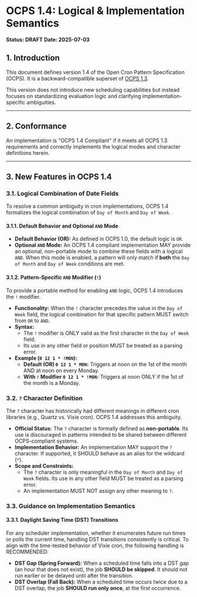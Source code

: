 # OCPS 1.4: Logical & Implementation Semantics

**Status: DRAFT**
**Date: 2025-07-03**

## 1\. Introduction

This document defines version 1.4 of the Open Cron Pattern Specification (OCPS). It is a backward-compatible superset of [OCPS 1.3](https://www.google.com/search?q=./1.3.md).

This version does not introduce new scheduling capabilities but instead focuses on standardizing evaluation logic and clarifying implementation-specific ambiguities.

-----

## 2\. Conformance

An implementation is "OCPS 1.4 Compliant" if it meets all OCPS 1.3 requirements and correctly implements the logical modes and character definitions herein.

-----

## 3\. New Features in OCPS 1.4

### 3.1. Logical Combination of Date Fields

To resolve a common ambiguity in cron implementations, OCPS 1.4 formalizes the logical combination of `Day of Month` and `Day of Week`.

#### 3.1.1. Default Behavior and Optional `AND` Mode

  * **Default Behavior (OR):** As defined in OCPS 1.0, the default logic is `OR`.
  * **Optional `AND` Mode:** An OCPS 1.4 compliant implementation MAY provide an optional, non-portable mode to combine these fields with a logical `AND`. When this mode is enabled, a pattern will only match if **both** the `Day of Month` and `Day of Week` conditions are met.

#### 3.1.2. Pattern-Specific `AND` Modifier (`!`)

To provide a portable method for enabling `AND` logic, OCPS 1.4 introduces the `!` modifier.

  * **Functionality:** When the `!` character precedes the value in the `Day of Week` field, the logical combination for that specific pattern MUST switch from `OR` to `AND`.
  * **Syntax:**
      * The `!` modifier is ONLY valid as the first character in the `Day of Week` field.
      * Its use in any other field or position MUST be treated as a parsing error.
  * **Example (`0 12 1 * !MON`):**
      * **Default (OR) `0 12 1 * MON`:** Triggers at noon on the 1st of the month AND at noon on every Monday.
      * **With `!` Modifier `0 12 1 * !MON`:** Triggers at noon ONLY if the 1st of the month is a Monday.

### 3.2. `?` Character Definition

The `?` character has historically had different meanings in different cron libraries (e.g., Quartz vs. Vixie cron). OCPS 1.4 addresses this ambiguity.

  * **Official Status:** The `?` character is formally defined as **non-portable**. Its use is discouraged in patterns intended to be shared between different OCPS-compliant systems.
  * **Implementation Behavior:** An implementation MAY support the `?` character. If supported, it SHOULD behave as an alias for the wildcard (`*`).
  * **Scope and Constraints:**
      * The `?` character is only meaningful in the `Day of Month` and `Day of Week` fields. Its use in any other field MUST be treated as a parsing error.
      * An implementation MUST NOT assign any other meaning to `?`.

### 3.3. Guidance on Implementation Semantics

#### 3.3.1. Daylight Saving Time (DST) Transitions

For any scheduler implementation, whether it enumerates future run times or polls the current time, handling DST transitions consistently is critical. To align with the time-tested behavior of Vixie cron, the following handling is RECOMMENDED:

  * **DST Gap (Spring Forward):** When a scheduled time falls into a DST gap (an hour that does not exist), the job **SHOULD be skipped**. It should not run earlier or be delayed until after the transition.
  * **DST Overlap (Fall Back):** When a scheduled time occurs twice due to a DST overlap, the job **SHOULD run only once**, at the first occurrence.
